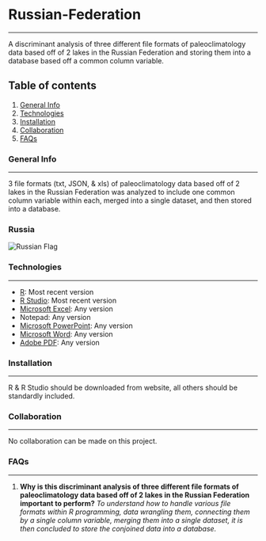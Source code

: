 # Russian-Federation
***
A discriminant analysis of three different file formats of paleoclimatology data based off of 2 lakes in the Russian Federation and storing them into a database based off a common column variable.
## Table of contents
1. [General Info](#general-info)
2. [Technologies](#technologies)
3. [Installation](#installation)
4. [Collaboration](#collaboration)
5. [FAQs](#faqs)
### General Info
***
3 file formats (txt, JSON, & xls) of paleoclimatology data based off of 2 lakes in the Russian Federation was analyzed to include one common column variable within each, merged into a single dataset, and then stored into a database.
### Russia
![Russian Flag](https://p7.hiclipart.com/preview/101/99/735/russian-empire-soviet-union-flag-of-russia-clip-art-russia.jpg)
### Technologies
***
* [R](https://www.r-project.org/): Most recent version
* [R Studio](https://www.rstudio.com/): Most recent version
* [Microsoft Excel](https://www.microsoft.com/en-us/): Any version
* Notepad: Any version
* [Microsoft PowerPoint](https://www.microsoft.com/en-us/): Any version
* [Microsoft Word](https://www.microsoft.com/en-us/): Any version
* [Adobe PDF](https://acrobat.adobe.com/us/en/acrobat/pdf-reader.html): Any version
### Installation
***
R & R Studio should be downloaded from website, all others should be standardly included.
### Collaboration
***
No collaboration can be made on this project.
### FAQs
***
1. **Why is this discriminant analysis of three different file formats of paleoclimatology data based off of 2 lakes in the Russian Federation important to perform?**
_To understand how to handle various file formats within R programming, data wrangling them, connecting them by a single column variable, merging them into a single dataset, it is then concluded to store the conjoined data into a database._
